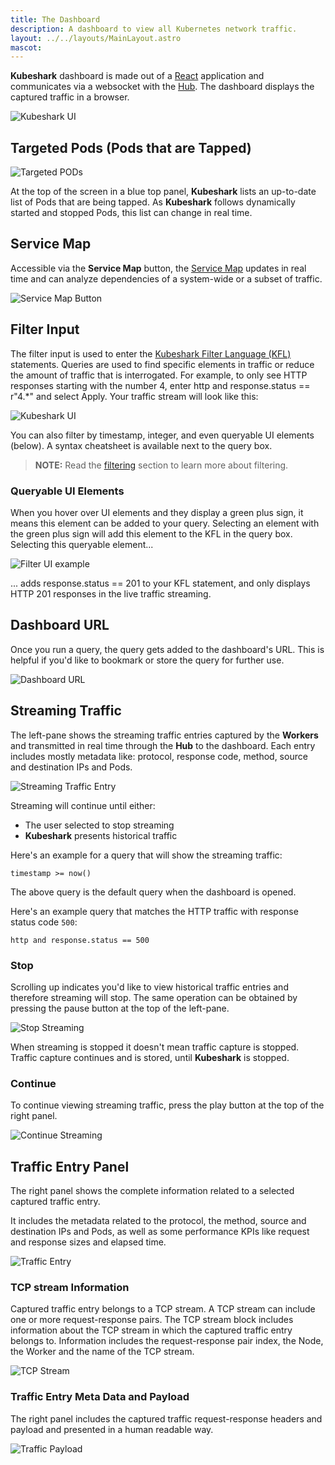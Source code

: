 ```yaml
---
title: The Dashboard
description: A dashboard to view all Kubernetes network traffic.
layout: ../../layouts/MainLayout.astro
mascot:
---
```


**Kubeshark** dashboard is made out of a [React](https://reactjs.org/) application and communicates via a websocket with the [Hub](/en/anatomy_of_kubeshark#hub). The dashboard displays the captured traffic in a browser.

![**Kubeshark** UI](/ui-full.png)

## Targeted Pods (Pods that are Tapped)

![Targeted PODs](/targets.png)

At the top of the screen in a blue top panel, **Kubeshark** lists an up-to-date list of Pods that are being tapped. As **Kubeshark** follows dynamically started and stopped Pods, this list can change in real time.

## Service Map

Accessible via the **Service Map** button, the [Service Map](/en/service_map) updates in real time and can analyze dependencies of a system-wide or a subset of traffic.

![Service Map Button](/service-map-button.png)

## Filter Input

The filter input is used to enter the [Kubeshark Filter Language (KFL)](/en/filtering#kfl-syntax-reference) statements. Queries are used to find specific elements in traffic or reduce the amount of traffic that is interrogated. For example, to only see HTTP responses starting with the number 4, enter http and response.status == r"4.*" and select Apply. Your traffic stream will look like this:

![Kubeshark UI](/ks-filter-applied.png)

You can also filter by timestamp, integer, and even queryable UI elements (below). A syntax cheatsheet is available next to the query box.

> **NOTE:** Read the [filtering](/en/filtering) section to learn more about filtering.

### Queryable UI Elements

When you hover over UI elements and they display a green plus sign, it means this element can be added to your query. Selecting an element with the green plus sign will add this element to the KFL in the query box. Selecting this queryable element...

![Filter UI example](/filter-ui-example.png)

... adds response.status == 201 to your KFL statement, and only displays HTTP 201 responses in the live traffic streaming.

## Dashboard URL

Once you run a query, the query gets added to the dashboard's URL. This is helpful if you'd like to bookmark or store the query for further use.

![Dashboard URL](/web-ui-url.png)

## Streaming Traffic

The left-pane shows the streaming traffic entries captured by the **Workers** and transmitted in real time through the **Hub** to the dashboard. Each entry includes mostly metadata like: protocol, response code, method, source and destination IPs and Pods.

![Streaming Traffic Entry](/entry.png)

Streaming will continue until either:
- The user selected to stop streaming
- **Kubeshark** presents historical traffic

Here's an example for a query that will show the streaming traffic:

```
timestamp >= now()
```

The above query is the default query when the dashboard is opened.

Here's an example query that matches the HTTP traffic with response status code `500`:

```
http and response.status == 500
```

### Stop

Scrolling up indicates you'd like to view historical traffic entries and therefore streaming will stop. The same operation can be obtained by pressing the pause button at the top of the left-pane.

![Stop Streaming](/stop-streaming.png)

When streaming is stopped it doesn't mean traffic capture is stopped. Traffic capture continues and is stored, until **Kubeshark** is stopped.

### Continue

To continue viewing streaming traffic, press the play button at the top of the right panel.

![Continue Streaming](/play.png)

## Traffic Entry Panel

The right panel shows the complete information related to a selected captured traffic entry.

It includes the metadata related to the protocol, the method, source and destination IPs and Pods, as well as some performance KPIs like request and response sizes and elapsed time.

![Traffic Entry](/traffic-entry.png)

### TCP stream Information

Captured traffic entry belongs to a TCP stream. A TCP stream can include one or more request-response pairs. The TCP stream block includes information about the TCP stream in which the captured traffic entry belongs to. Information includes the request-response pair index, the Node, the Worker and the name of the TCP stream.

![TCP Stream](/tcp-stream.png)

### Traffic Entry Meta Data and Payload

The right panel includes the captured traffic request-response headers and payload and presented in a human readable way.

![Traffic Payload](/traffic-payload.png)
